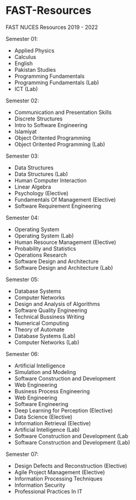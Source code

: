 # FAST-Resources
FAST NUCES Resources 2019 - 2022

Semester 01:
- Applied Physics
- Calculus
- English
- Pakistan Studies
- Programming Fundamentals
- Programming Fundamentals (Lab)
- ICT (Lab)

Semester 02:
- Communication and Presentation Skills
- Discrete Structures
- Intro to Software Engineering
- Islamiyat
- Object Oritented Programming
- Object Oritented Programming (Lab)

Semester 03:
- Data Structures
- Data Structures (Lab)
- Human Computer Interaction
- Linear Algebra
- Psychology (Elective)
- Fundamentals Of Management (Elective)
- Software Requirement Engineering

Semester 04:
- Operating System 
- Operating System (Lab)
- Human Resource Management (Elective)
- Probability and Statistics
- Operations Research
- Software Design and Architecture
- Software Design and Architecture (Lab)


Semester 05:
- Database Systems
- Computer Networks
- Design and Analysis of Algorithms
- Software Quality Engineering 
- Technical Bussiness Writing
- Numerical Computing
- Theory of Automate
- Database Systems (Lab)
- Computer Networks (Lab)

Semester 06:
- Artificial Intelligence
- Simulation and Modeling
- Software Construction and Development
- Web Engineering
- Business Process Engineering
- Web Engineering
- Software Engineering
- Deep Learning for Perception (Elective)
- Data Science (Elective)
- Information Retrieval (Elective)
- Artificial Intelligence (Lab)
- Software Construction and Development (Lab
- Software Construction and Development (Lab)

Semester 07:
- Design Defects and Reconstruction (Elective)
- Agile Project Management (Elective)
- Information Processing Techniques
- Information Security
- Professional Practices In IT
